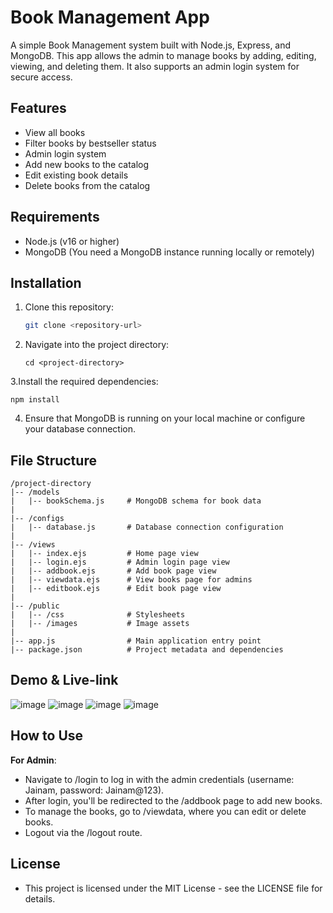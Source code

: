 # Book Management App

A simple Book Management system built with Node.js, Express, and MongoDB. This app allows the admin to manage books by adding, editing, viewing, and deleting them. It also supports an admin login system for secure access.

## Features

- View all books
- Filter books by bestseller status
- Admin login system
- Add new books to the catalog
- Edit existing book details
- Delete books from the catalog

## Requirements

- Node.js (v16 or higher)
- MongoDB (You need a MongoDB instance running locally or remotely)

## Installation

1. Clone this repository:
   ```bash
   git clone <repository-url>

2. Navigate into the project directory:
   ```base
   cd <project-directory>

3.Install the required dependencies:
  ```base
  npm install
  ```

4. Ensure that MongoDB is running on your local machine or configure your database connection.

## File Structure

```base
/project-directory
|-- /models
|   |-- bookSchema.js     # MongoDB schema for book data
|
|-- /configs
|   |-- database.js       # Database connection configuration
|
|-- /views
|   |-- index.ejs         # Home page view
|   |-- login.ejs         # Admin login page view
|   |-- addbook.ejs       # Add book page view
|   |-- viewdata.ejs      # View books page for admins
|   |-- editbook.ejs      # Edit book page view
|
|-- /public
|   |-- /css              # Stylesheets
|   |-- /images           # Image assets
|
|-- app.js                # Main application entry point
|-- package.json          # Project metadata and dependencies
```

## Demo & Live-link

![image](https://github.com/user-attachments/assets/441771cd-e191-46b5-ac43-a076e825a3fe)
![image](https://github.com/user-attachments/assets/7b1dbd6c-c82f-4ebf-a144-8e104dab4dfc)
![image](https://github.com/user-attachments/assets/c26d1cf6-1191-437b-a4e8-f87a4007fc6d)
![image](https://github.com/user-attachments/assets/3425761e-9f10-459b-bd8b-4402e84bf987)




## How to Use

**For Admin**:

- Navigate to /login to log in with the admin credentials (username: Jainam, password: Jainam@123).
- After login, you'll be redirected to the /addbook page to add new books.
- To manage the books, go to /viewdata, where you can edit or delete books.
- Logout via the /logout route.

## License

- This project is licensed under the MIT License - see the LICENSE file for details.

